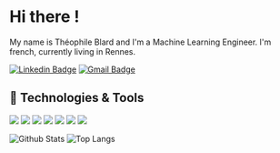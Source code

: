 # Hi there !
My name is Théophile Blard and I'm a Machine Learning Engineer. I'm french, currently living in Rennes.


[![Linkedin Badge](https://img.shields.io/badge/-theophile_blard-blue?style=flat-square&logo=Linkedin&logoColor=white&link=https://www.linkedin.com/in/theophile-blard/)](https://www.linkedin.com/in/theophile-blard/)
[![Gmail Badge](https://img.shields.io/badge/-theophile.blard@gmail.com-c14438?style=flat-square&logo=Gmail&logoColor=white&link=mailto:theophile.blard@gmail.com)](mailto:theophile.blard@gmail.com)

## 🔧 Technologies & Tools
![](https://img.shields.io/badge/OS-Linux-informational?style=flat&logo=linux)
![](https://img.shields.io/badge/Editor-Visual_Studio_Code-informational?style=flat&logo=visual-studio-code)
![](https://img.shields.io/badge/Code-Python-informational?style=flat&logo=python)
![](https://img.shields.io/badge/Code-C++-informational?style=flat&logo=c%2B%2B)
![](https://img.shields.io/badge/Code-CMake-informational?style=flat&logo=cmake)
![](https://img.shields.io/badge/Library-PyTorch-informational?style=flat&logo=pytorch)
![](https://img.shields.io/badge/Library-Deepstream-informational?style=flat&logo=nvidia)

![Github Stats](https://github-readme-stats.vercel.app/api?username=TheophileBlard&count_private=true&show_icons=true&include_all_commits=true)
![Top Langs](https://github-readme-stats.vercel.app/api/top-langs/?username=TheophileBlard&hide=TeX&layout=compact)

<!--
**TheophileBlard/TheophileBlard** is a ✨ _special_ ✨ repository because its `README.md` (this file) appears on your GitHub profile.

Here are some ideas to get you started:

- 🔭 I’m currently working on ...
- 🌱 I’m currently learning ...
- 👯 I’m looking to collaborate on ...
- 🤔 I’m looking for help with ...
- 💬 Ask me about ...
- 📫 How to reach me: ...
- 😄 Pronouns: ...
- ⚡ Fun fact: ...
-->

